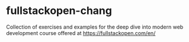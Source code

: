 # fullstackopen-chang

Collection of exercises and examples for the deep dive into modern web development course offered at https://fullstackopen.com/en/

